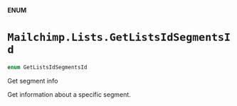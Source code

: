 **ENUM**

# `Mailchimp.Lists.GetListsIdSegmentsId`

```swift
enum GetListsIdSegmentsId
```

Get segment info

Get information about a specific segment.
